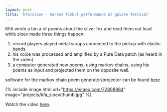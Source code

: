 ```yaml
---
layout: post
title: 'kfa/sloev - markov fimbul performance at galore festival'
---
```


KFA wrote a ton a of poems about the silver fox and read them out loud while sloev made three things happen:

1. record players played metal scraps connected to the pickup with elastic bands
2. his voice was processed and amplified by a Pure Data patch (as heard in the video)
3. a computer generated new poems, using markov chains, using his poems as input and projected them on the opposite wall.

software for the markov chain poem generator/projector can be found [here](https://gitlab.com/johannes.valbjorn/markovfimbulgenerator2013)

{% include image.html url="https://vimeo.com/72808984" image="projects/kfa_sloev/thumb.jpg" %}

Watch the video [here](https://vimeo.com/72808984).
